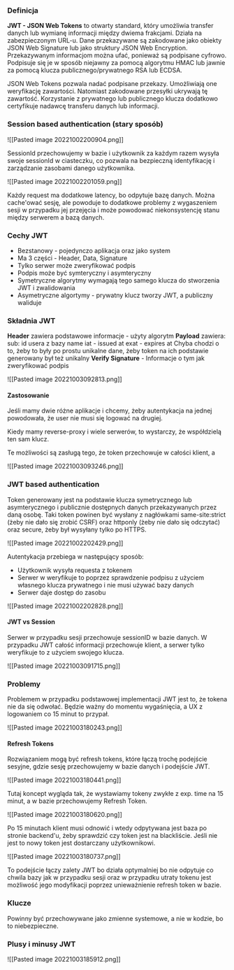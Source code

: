 ### Definicja

**JWT - JSON Web Tokens** to otwarty standard, który umożliwia transfer danych lub wymianę informacji między dwiema frakcjami. Działa na zabezpieczonym URL-u. Dane przekazywane są zakodowane jako obiekty JSON Web Signature lub jako struktury JSON Web Encryption. Przekazywanym informacjom można ufać, ponieważ są podpisane cyfrowo. Podpisuje się je w sposób niejawny za pomocą algorytmu HMAC lub jawnie za pomocą klucza publicznego/prywatnego RSA lub ECDSA.

JSON Web Tokens pozwala nadać podpisane przekazy. Umożliwiają one weryfikację zawartości. Natomiast zakodowane przesyłki ukrywają tę zawartość. Korzystanie z prywatnego lub publicznego klucza dodatkowo certyfikuje nadawcę transferu danych lub informacji.


### Session based authentication (stary sposób)

![[Pasted image 20221002200904.png]]

SessionId przechowujemy w bazie i użytkownik za każdym razem wysyła swoje sessionId w ciasteczku, co pozwala na bezpieczną identyfikację i zarządzanie zasobami danego użytkownika.

![[Pasted image 20221002201059.png]]

Każdy request ma dodatkowe latency, bo odpytuje bazę danych. Można cache'ować sesję, ale powoduje to dodatkowe problemy z wygaszeniem sesji w przypadku jej przejęcia i może powodować niekonsystencję stanu między serwerem a bazą danych.


### Cechy JWT

- Bezstanowy - pojedynczo aplikacja oraz jako system
- Ma 3 części - Header, Data, Signature
- Tylko serwer może zweryfikować podpis
- Podpis może być symteryczny i asymteryczny
- Symetryczne algorytmy wymagają tego samego klucza do stworzenia JWT i zwalidowania
- Asymetryczne algortymy - prywatny klucz tworzy JWT, a publiczny waliduje

### Składnia JWT

**Header** zawiera podstawowe informacje - użyty algorytm
**Payload** zawiera:
	sub: id usera z bazy
	name
	iat - issued at 
	exat - expires at 
Chyba chodzi o to, żeby to były po prostu unikalne dane, żeby token na ich podstawie generowany był też unikalny
**Verify Signature** -  Informacje o tym jak zweryfikować podpis


![[Pasted image 20221003092813.png]]

#### Zastosowanie
Jeśli mamy dwie różne aplikacje i chcemy, żeby autentykacja na jednej powodowała, że user nie musi się logować na drugiej. 

Kiedy mamy reverse-proxy i wiele serwerów, to wystarczy, że współdzielą ten sam klucz.

Te możliwości są zasługą tego, że token przechowuje w całości klient, a 

![[Pasted image 20221003093246.png]]

### JWT based authentication

Token generowany jest na podstawie klucza symetrycznego lub asymterycznego i publicznie dostępnych danych przekazywanych przez daną osobę. Taki token powinen być wysłany z nagłówkami same-site:strict (żeby nie dało się zrobić CSRF) oraz httponly (żeby nie dało się odczytać) oraz secure, żeby był wysyłany tylko po HTTPS.

![[Pasted image 20221002202429.png]]

Autentykacja przebiega w następujący sposób: 
- Użytkownik wysyła requesta z tokenem
- Serwer w weryfikuje to poprzez sprawdzenie podpisu z użyciem własnego klucza prywatnego i nie musi używać bazy danych
- Serwer daje dostęp do zasobu

![[Pasted image 20221002202828.png]]

#### JWT vs Session

Serwer w przypadku sesji przechowuje sessionID w bazie danych. W przypadku JWT całość informacji przechowuje klient, a serwer tylko weryfikuje to z użyciem swojego klucza.

![[Pasted image 20221003091715.png]]

### Problemy

Problemem w przypadku podstawowej implementacji JWT jest to, że tokena nie da się odwołać. Będzie ważny do momentu wygaśnięcia, a UX z logowaniem co 15 minut to przypał.

![[Pasted image 20221003180243.png]]

#### Refresh Tokens

Rozwiązaniem mogą być refresh tokens, które łączą trochę podejście sesyjne, gdzie sesję przechowujemy w bazie danych i podejście JWT. 

![[Pasted image 20221003180441.png]]

 Tutaj koncept wygląda tak, że wystawiamy tokeny zwykłe z exp. time na 15 minut, a w bazie przechowujemy Refresh Token.

![[Pasted image 20221003180620.png]]


Po 15 minutach klient musi odnowić i wtedy odpytywana jest baza po stronie backend'u, żeby sprawdzić czy token jest na blackliście. Jeśli nie jest to nowy token jest dostarczany użytkownikowi. 

![[Pasted image 20221003180737.png]]

To podejście łączy zalety JWT bo działa optymalniej bo nie odpytuje co chwila bazy jak w przypadku sesji oraz w przypadku utraty tokenu jest możliwość jego modyfikacji poprzez unieważnienie refresh token w bazie. 

### Klucze
Powinny być przechowywane jako zmienne systemowe, a nie w kodzie, bo to niebezpieczne.

### Plusy i minusy JWT

![[Pasted image 20221003185912.png]]
